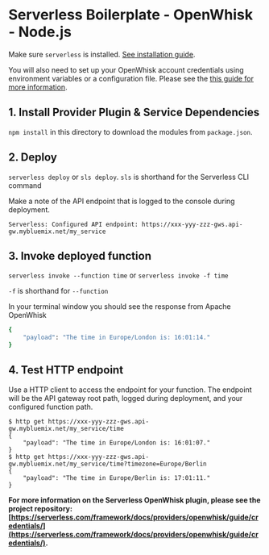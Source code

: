 <!--
title: 'OpenWhisk Simple HTTP Endpoint example in NodeJS'
description: 'This example demonstrates how to setup a simple HTTP GET endpoint.'
layout: Doc
framework: v1
platform: OpenWhisk
language: nodeJS
authorLink: 'https://github.com/jthomas'
authorName: 'James Thomas'
authorAvatar: 'https://avatars2.githubusercontent.com/u/2322?v=4&s=140'
-->
# Serverless Boilerplate - OpenWhisk - Node.js

Make sure `serverless` is installed. [See installation guide](https://serverless.com/framework/docs/providers/openwhisk/guide/installation/).

You will also need to set up your OpenWhisk account credentials using environment variables or a configuration file. Please see the [this guide for more information](https://serverless.com/framework/docs/providers/openwhisk/guide/credentials/).

## 1. Install Provider Plugin & Service Dependencies
`npm install` in this directory to download the modules from `package.json`.

## 2. Deploy
`serverless deploy` or `sls deploy`. `sls` is shorthand for the Serverless CLI command

Make a note of the API endpoint that is logged to the console during deployment.

```
Serverless: Configured API endpoint: https://xxx-yyy-zzz-gws.api-gw.mybluemix.net/my_service
```

## 3. Invoke deployed function
`serverless invoke --function time` or `serverless invoke -f time`

`-f` is shorthand for `--function`

In your terminal window you should see the response from Apache OpenWhisk

```bash
{
    "payload": "The time in Europe/London is: 16:01:14."
}
```

## 4. Test HTTP endpoint

Use a HTTP client to access the endpoint for your function. The endpoint will
be the API gateway root path, logged during deployment, and your configured
function path.

```
$ http get https://xxx-yyy-zzz-gws.api-gw.mybluemix.net/my_service/time
{
    "payload": "The time in Europe/London is: 16:01:07."
}
$ http get https://xxx-yyy-zzz-gws.api-gw.mybluemix.net/my_service/time?timezone=Europe/Berlin
{
    "payload": "The time in Europe/Berlin is: 17:01:11."
}
```

**For more information on the Serverless OpenWhisk plugin, please see the project repository: [https://serverless.com/framework/docs/providers/openwhisk/guide/credentials/](https://serverless.com/framework/docs/providers/openwhisk/guide/credentials/).**
